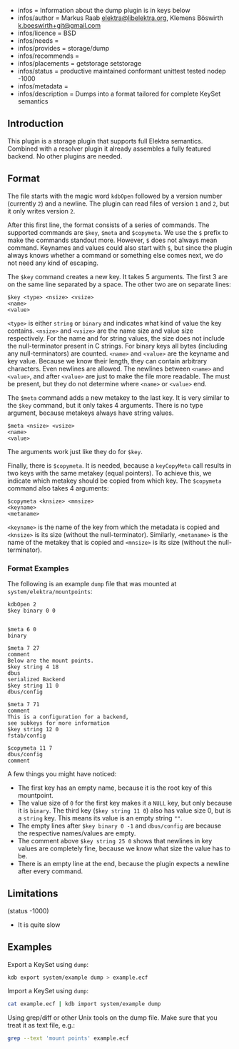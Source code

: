 - infos = Information about the dump plugin is in keys below
- infos/author = Markus Raab <elektra@libelektra.org>, Klemens Böswirth <k.boeswirth+git@gmail.com>
- infos/licence = BSD
- infos/needs =
- infos/provides = storage/dump
- infos/recommends =
- infos/placements = getstorage setstorage
- infos/status = productive maintained conformant unittest tested nodep -1000
- infos/metadata =
- infos/description = Dumps into a format tailored for complete KeySet semantics

## Introduction

This plugin is a storage plugin that supports full Elektra
semantics. Combined with a resolver plugin it already assembles a fully
featured backend. No other plugins are needed.

## Format

The file starts with the magic word `kdbOpen` followed by a version number (currently `2`) and a newline.
The plugin can read files of version `1` and `2`, but it only writes version `2`.

After this first line, the format consists of a series of commands.
The supported commands are `$key`, `$meta` and `$copymeta`.
We use the `$` prefix to make the commands standout more.
However, `$` does not always mean command.
Keynames and values could also start with `$`, but since the plugin always knows whether a command or something else comes next, we do not need any kind of escaping.

The `$key` command creates a new key.
It takes 5 arguments.
The first 3 are on the same line separated by a space.
The other two are on separate lines:

```
$key <type> <nsize> <vsize>
<name>
<value>

```

`<type>` is either `string` or `binary` and indicates what kind of value the key contains.
`<nsize>` and `<vsize>` are the name size and value size respectively.
For the name and for string values, the size does not include the null-terminator present in C strings.
For binary keys all bytes (including any null-terminators) are counted.
`<name>` and `<value>` are the keyname and key value.
Because we know their length, they can contain arbitrary characters.
Even newlines are allowed.
The newlines between `<name>` and `<value>`, and after `<value>` are just to make the file more readable.
The must be present, but they do not determine where `<name>` or `<value>` end.

The `$meta` command adds a new metakey to the last key.
It is very similar to the `$key` command, but it only takes 4 arguments.
There is no type argument, because metakeys always have string values.

```
$meta <nsize> <vsize>
<name>
<value>

```

The arguments work just like they do for `$key`.

Finally, there is `$copymeta`.
It is needed, because a `keyCopyMeta` call results in two keys with the same metakey (equal pointers).
To achieve this, we indicate which metakey should be copied from which key.
The `$copymeta` command also takes 4 arguments:

```
$copymeta <knsize> <mnsize>
<keyname>
<metaname>

```

`<keyname>` is the name of the key from which the metadata is copied and `<knsize>` is its size (without the null-terminator).
Similarly, `<metaname>` is the name of the metakey that is copied and `<mnsize>` is its size (without the null-terminator).

### Format Examples

The following is an example `dump` file that was mounted at `system/elektra/mountpoints`:

```
kdbOpen 2
$key binary 0 0


$meta 6 0
binary

$meta 7 27
comment
Below are the mount points.
$key string 4 18
dbus
serialized Backend
$key string 11 0
dbus/config

$meta 7 71
comment
This is a configuration for a backend,
see subkeys for more information
$key string 12 0
fstab/config

$copymeta 11 7
dbus/config
comment

```

A few things you might have noticed:

- The first key has an empty name, because it is the root key of this mountpoint.
- The value size of `0` for the first key makes it a `NULL` key, but only because it is `binary`.
  The third key (`$key string 11 0`) also has value size 0, but is a `string` key.
  This means its value is an empty string `""`.
- The empty lines after `$key binary 0 -1` and `dbus/config` are because the respective names/values are empty.
- The comment above `$key string 25 0` shows that newlines in key values are completely fine, because we know what size the value has to be.
- There is an empty line at the end, because the plugin expects a newline after every command.

## Limitations

(status -1000)

- It is quite slow

## Examples

Export a KeySet using `dump`:

```sh
kdb export system/example dump > example.ecf
```

Import a KeySet using `dump`:

```sh
cat example.ecf | kdb import system/example dump
```

Using grep/diff or other Unix tools on the dump file. Make sure that you
treat it as text file, e.g.:

```sh
grep --text 'mount points' example.ecf
```
